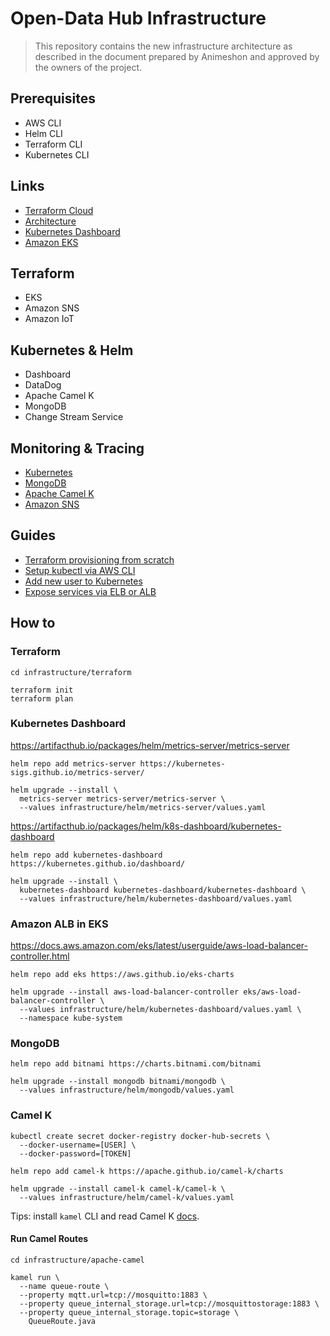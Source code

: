 # Open-Data Hub Infrastructure

> This repository contains the new infrastructure architecture as described in the document prepared by Animeshon and approved by the owners of the project.

## Prerequisites

- AWS CLI
- Helm CLI
- Terraform CLI
- Kubernetes CLI

## Links

- [Terraform Cloud](https://app.terraform.io/app/noi-digital/workspaces/opendatahub-v2)
- [Architecture]()
- [Kubernetes Dashboard](http://k8s-default-kubernet-62841e8dd0-301015478.eu-west-1.elb.amazonaws.com/)
- [Amazon EKS](https://eu-west-1.console.aws.amazon.com/eks/home?region=eu-west-1#/clusters/aws-main-eu-01)

## Terraform

- EKS
- Amazon SNS
- Amazon IoT

## Kubernetes & Helm

- Dashboard
- DataDog
- Apache Camel K
- MongoDB
- Change Stream Service

## Monitoring & Tracing

- [Kubernetes]()
- [MongoDB]()
- [Apache Camel K]()
- [Amazon SNS]()

## Guides

- [Terraform provisioning from scratch]()
- [Setup kubectl via AWS CLI]()
- [Add new user to Kubernetes]()
- [Expose services via ELB or ALB]()

## How to

### Terraform

```
cd infrastructure/terraform

terraform init
terraform plan
```

### Kubernetes Dashboard

https://artifacthub.io/packages/helm/metrics-server/metrics-server

```
helm repo add metrics-server https://kubernetes-sigs.github.io/metrics-server/
```

```
helm upgrade --install \
  metrics-server metrics-server/metrics-server \
  --values infrastructure/helm/metrics-server/values.yaml
```

https://artifacthub.io/packages/helm/k8s-dashboard/kubernetes-dashboard

```
helm repo add kubernetes-dashboard https://kubernetes.github.io/dashboard/
```

```
helm upgrade --install \
  kubernetes-dashboard kubernetes-dashboard/kubernetes-dashboard \
  --values infrastructure/helm/kubernetes-dashboard/values.yaml
```

### Amazon ALB in EKS

https://docs.aws.amazon.com/eks/latest/userguide/aws-load-balancer-controller.html

```
helm repo add eks https://aws.github.io/eks-charts
```

```
helm upgrade --install aws-load-balancer-controller eks/aws-load-balancer-controller \
  --values infrastructure/helm/kubernetes-dashboard/values.yaml \
  --namespace kube-system
```

### MongoDB

```
helm repo add bitnami https://charts.bitnami.com/bitnami
```

```
helm upgrade --install mongodb bitnami/mongodb \
  --values infrastructure/helm/mongodb/values.yaml
```

### Camel K

```
kubectl create secret docker-registry docker-hub-secrets \
  --docker-username=[USER] \
  --docker-password=[TOKEN]
```

```
helm repo add camel-k https://apache.github.io/camel-k/charts
```

```
helm upgrade --install camel-k camel-k/camel-k \
  --values infrastructure/helm/camel-k/values.yaml
```

Tips: install `kamel` CLI and read Camel K [docs](https://camel.apache.org/camel-k/1.9.x/running/running.html).

#### Run Camel Routes

```
cd infrastructure/apache-camel
```

```
kamel run \
  --name queue-route \
  --property mqtt.url=tcp://mosquitto:1883 \
  --property queue_internal_storage.url=tcp://mosquittostorage:1883 \
  --property queue_internal_storage.topic=storage \
    QueueRoute.java
```
